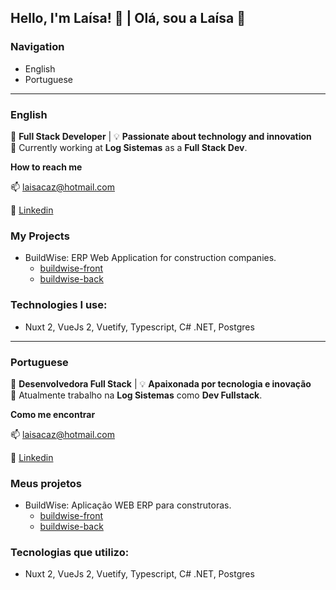 ## Hello, I'm Laísa! 👋 | Olá, sou a Laísa 👋 

### Navigation
- English
- Portuguese
	
---
### <a name="english"></a>English

🔧 **Full Stack Developer** | 💡 **Passionate about technology and innovation**  
💼 Currently working at **Log Sistemas** as a **Full Stack Dev**.

**How to reach me**

📫 [laisacaz@hotmail.com](laisa:laisacaz@hotmail.com)

🔗 [Linkedin](https://www.linkedin.com/in/laisacazarotto1609)

### My Projects
- BuildWise: ERP Web Application for construction companies.
  - [buildwise-front](https://github.com/laisacaz/buildwise-app.git) 
  - [buildwise-back](https://github.com/laisacaz/buildwise-api.git)

### Technologies I use:
- Nuxt 2, VueJs 2, Vuetify, Typescript, C# .NET, Postgres

 ---

 ### <a name="portuguese"></a>Portuguese
 
🔧 **Desenvolvedora Full Stack** | 💡 **Apaixonada por tecnologia e inovação**  
💼 Atualmente trabalho na **Log Sistemas** como **Dev Fullstack**.

 **Como me encontrar**
 
📫 [laisacaz@hotmail.com](laisa:laisacaz@hotmail.com)

🔗 [Linkedin](https://www.linkedin.com/in/laisacazarotto1609)

### Meus projetos
- BuildWise: Aplicação WEB ERP para construtoras.
  - [buildwise-front](https://github.com/laisacaz/buildwise-app.git) 
  - [buildwise-back](https://github.com/laisacaz/buildwise-api.git)

### Tecnologias que utilizo:                                                      
- Nuxt 2, VueJs 2, Vuetify, Typescript, C# .NET, Postgres

